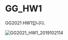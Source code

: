 # GG_HW1
GG2021 HW1입니다.

![GG2021_HW1_2019102114](https://user-images.githubusercontent.com/49023772/116894456-062da700-ac6d-11eb-9d9b-9b2475240115.gif)
